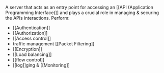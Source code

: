 A server that acts as an entry point for accessing an [[API (Application Programming Interface)]] and plays a crucial role in managing & securing the APIs interactions. 
Perform:
- [[Authentication]]
- [[Authorization]]
- [[Access control]]
- traffic management [[Packet Filtering]]
- [[Encryption]]
- [[Load balancing]]
- [[flow control]]
- [[log]]ging & [[Monitoring]]
